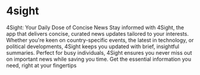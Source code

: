 # 4sight
4Sight: Your Daily Dose of Concise News
Stay informed with 4Sight, the app that delivers concise, curated news updates tailored to your interests. Whether you're keen on country-specific events, the latest in technology, or political developments, 4Sight keeps you updated with brief, insightful summaries. Perfect for busy individuals, 4Sight ensures you never miss out on important news while saving you time. Get the essential information you need, right at your fingertips
